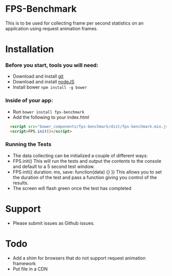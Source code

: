 # FPS-Benchmark
This is to be used for collecting frame per second statistics on an appilcation using request animation frames.
 
# Installation
### Before you start, tools you will need:
* Download and install [git](http://git-scm.com/downloads)
* Download and install [nodeJS](http://nodejs.org/download/)
* Install bower `npm install -g bower`

### Inside of your app:
* Run `bower install fps-benchmark`
* Add the following to your index.html

```html
  <script src="bower_components/fps-benchmark/dist/fps-benchmark.min.js"></script>
  <script>FPS.init()</script>
```

### Running the Tests
* The data collecting can be initialized a couple of different ways:
* FPS.init() This will run the tests and output the contents to the console and default to a 5 second test window.
* FPS.init({ duration: ms, save: function(data) {} }) This allows you to set the duration of the test and pass a function giving you control of the results.
* The screen will flash green once the test has completed

# Support
* Please submit issues as Github issues.  

# Todo
* Add a shim for browsers that do not support request animation framework
* Put file in a CDN
